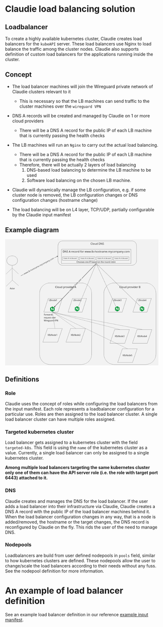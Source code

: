 # Claudie load balancing solution

## Loadbalancer

To create a highly available kubernetes cluster, Claudie creates load balancers for the `kubeAPI` server. These load balancers use Nginx to load balance the traffic among the cluster nodes. Claudie also supports definition of custom load balancers for the applications running inside the cluster.

## Concept

- The load balancer machines will join the Wireguard private network of Claudie clusters relevant to it
  - This is necessary so that the LB machines can send traffic to the cluster machines over the `wireguard VPN`
  
- DNS A records will be created and managed by Claudie on 1 or more cloud providers
  - There will be a DNS A record for the public IP of each LB machine that is currently passing the health checks

- The LB machines will run an `Nginx` to carry out the actual load balancing.
  - There will be a DNS A record for the public IP of each LB machine that is currently passing the health checks
  - Therefore, there will be actually 2 layers of load balancing 
    1. DNS-based load balancing to determine the LB machine to be used 
    2. Software load balancing on the chosen LB machine. 

- Claudie will dynamically manage the LB configuration, e.g. if some cluster node is removed, the LB configuration changes or DNS configuration changes (hostname change)

- The load balancing will be on L4 layer, TCP/UDP, partially configurable by the Claudie input manifest

## Example diagram

![lb-architecture](lb-architecture.png)

## Definitions 

### Role 

Claudie uses the concept of roles while configuring the load balancers from the input manifest. Each role represents a loadbalancer configuration for a particular use. Roles are then assigned to the load balancer cluster. A single load balancer cluster can have multiple roles assigned.

### Targeted kubernetes cluster

Load balancer gets assigned to a kubernetes cluster with the field `targeted-k8s`. This field is using the `name` of the kubernetes cluster as a value. Currently, a single load balancer can only be assigned to a single kubernetes cluster.

**Among multiple load balancers targeting the same kubernetes cluster only one of them can have the API server role (i.e. the role with target port 6443) attached to it.**

### DNS

Claudie creates and manages the DNS for the load balancer. If the user adds a load balancer into their infrastructure via Claudie, Claudie creates a DNS A record with the public IP of the load balancer machines behind it. When the load balancer configuration changes in any way, that is a node is added/removed, the hostname or the target changes, the DNS record is reconfigured by Claudie on the fly. This rids the user of the need to manage DNS.

### Nodepools

Loadbalancers are build from user defined nodepools in `pools` field, similar to how kubernetes clusters are defined. These nodepools allow the user to change/scale the load balancers according to their needs without any fuss. See the nodepool definition for more information.

# An example of load balancer definition
See an example load balancer definition in our reference [example input manifest](../input-manifest/example.yaml).
